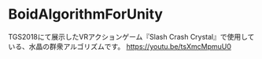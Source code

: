 # BoidAlgorithmForUnity
TGS2018にて展示したVRアクションゲーム『Slash Crash Crystal』で使用している、水晶の群衆アルゴリズムです。
https://youtu.be/tsXmcMpmuU0
